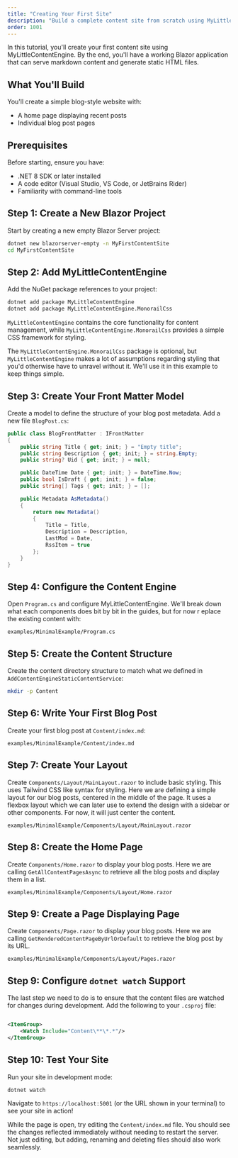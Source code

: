 ```yaml
---
title: "Creating Your First Site"
description: "Build a complete content site from scratch using MyLittleContentEngine"
order: 1001
---
```


In this tutorial, you'll create your first content site using MyLittleContentEngine. By the end, you'll have a working
Blazor application that can serve markdown content and generate static HTML files.

## What You'll Build

You'll create a simple blog-style website with:

- A home page displaying recent posts
- Individual blog post pages

## Prerequisites

Before starting, ensure you have:

- .NET 8 SDK or later installed
- A code editor (Visual Studio, VS Code, or JetBrains Rider)
- Familiarity with command-line tools

## Step 1: Create a New Blazor Project

Start by creating a new empty Blazor Server project:

```bash
dotnet new blazorserver-empty -n MyFirstContentSite
cd MyFirstContentSite
```

## Step 2: Add MyLittleContentEngine

Add the NuGet package references to your project:

```bash
dotnet add package MyLittleContentEngine
dotnet add package MyLittleContentEngine.MonorailCss
```

`MyLittleContentEngine` contains the core functionality for content management, while
`MyLittleContentEngine.MonorailCss` provides a simple CSS framework for styling.

The `MyLittleContentEngine.MonorailCss` package is optional, but `MyLittleContentEngine` makes a lot of assumptions
regarding styling that you'd otherwise have to unravel without it. 
We'll use it in this example to keep things simple.

## Step 3: Create Your Front Matter Model

Create a model to define the structure of your blog post metadata. Add a new file `BlogPost.cs`:

```csharp
public class BlogFrontMatter : IFrontMatter
{
    public string Title { get; init; } = "Empty title";
    public string Description { get; init; } = string.Empty;
    public string? Uid { get; init; } = null;

    public DateTime Date { get; init; } = DateTime.Now;
    public bool IsDraft { get; init; } = false;
    public string[] Tags { get; init; } = [];

    public Metadata AsMetadata()
    {
        return new Metadata()
        {
            Title = Title,
            Description = Description,
            LastMod = Date,
            RssItem = true
        };
    }
}
```

## Step 4: Configure the Content Engine

Open `Program.cs` and configure MyLittleContentEngine. We'll break down what each components does bit by bit in the
guides, but for now r
eplace the existing content with:

```csharp:path
examples/MinimalExample/Program.cs
```

## Step 5: Create the Content Structure

Create the content directory structure to match what we defined in `AddContentEngineStaticContentService`:

```bash
mkdir -p Content
```

## Step 6: Write Your First Blog Post

Create your first blog post at `Content/index.md`:

```markdown:path
examples/MinimalExample/Content/index.md
```

## Step 7: Create Your Layout

Create `Components/Layout/MainLayout.razor` to include basic styling. This uses Tailwind CSS like syntax for styling.
Here we are defining a simple layout for our blog posts, centered in the middle of the page. It uses a flexbox layout
which we can later use to extend the design with a sidebar or other components. For now, it will just center the
content.

```razor:path
examples/MinimalExample/Components/Layout/MainLayout.razor
```

## Step 8: Create the Home Page

Create `Components/Home.razor` to display your blog posts. Here we are calling `GetAllContentPagesAsync` to retrieve all
the blog posts and display them in a list.

```razor:path
examples/MinimalExample/Components/Layout/Home.razor
```

## Step 9: Create a Page Displaying Page

Create `Components/Page.razor` to display your blog posts. Here we are calling `GetRenderedContentPageByUrlOrDefault`
to retrieve the blog post by its URL.

```razor:path
examples/MinimalExample/Components/Layout/Pages.razor
```

## Step 9: Configure `dotnet watch` Support

The last step we need to do is to ensure that the content files are watched for changes during development.
Add the following to your `.csproj` file:

```xml

<ItemGroup>
    <Watch Include="Content\**\*.*"/>
</ItemGroup>

```

## Step 10: Test Your Site

Run your site in development mode:

```bash
dotnet watch
```

Navigate to `https://localhost:5001` (or the URL shown in your terminal) to see your site in action!

While the page is open, try editing the `Content/index.md` file. You should see the changes reflected
immediately without needing to restart the server. Not just editing, but adding, renaming and deleting files
should also work seamlessly.
